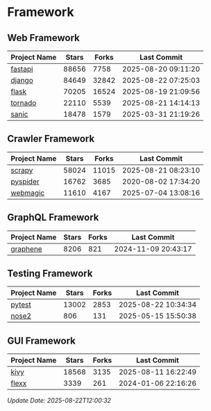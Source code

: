 # Framework

## Web Framework
| Project Name | Stars | Forks | Last Commit |
| ------------ | ----- | ----- | ----------- |
| [fastapi](https://github.com/fastapi/fastapi) | 88656 | 7758 | 2025-08-20 09:11:20 |
| [django](https://github.com/django/django) | 84649 | 32842 | 2025-08-22 07:25:03 |
| [flask](https://github.com/pallets/flask) | 70205 | 16524 | 2025-08-19 21:09:56 |
| [tornado](https://github.com/tornadoweb/tornado) | 22110 | 5539 | 2025-08-21 14:14:13 |
| [sanic](https://github.com/sanic-org/sanic) | 18478 | 1579 | 2025-03-31 21:19:26 |

## Crawler Framework
| Project Name | Stars | Forks | Last Commit |
| ------------ | ----- | ----- | ----------- |
| [scrapy](https://github.com/scrapy/scrapy) | 58024 | 11015 | 2025-08-21 08:23:10 |
| [pyspider](https://github.com/binux/pyspider) | 16762 | 3685 | 2020-08-02 17:34:20 |
| [webmagic](https://github.com/code4craft/webmagic) | 11610 | 4167 | 2025-07-04 13:08:16 |

## GraphQL Framework
| Project Name | Stars | Forks | Last Commit |
| ------------ | ----- | ----- | ----------- |
| [graphene](https://github.com/graphql-python/graphene) | 8206 | 821 | 2024-11-09 20:43:17 |

## Testing Framework
| Project Name | Stars | Forks | Last Commit |
| ------------ | ----- | ----- | ----------- |
| [pytest](https://github.com/pytest-dev/pytest) | 13002 | 2853 | 2025-08-22 10:34:34 |
| [nose2](https://github.com/nose-devs/nose2) | 806 | 131 | 2025-05-15 15:50:38 |

## GUI Framework
| Project Name | Stars | Forks | Last Commit |
| ------------ | ----- | ----- | ----------- |
| [kivy](https://github.com/kivy/kivy) | 18568 | 3135 | 2025-08-11 16:22:49 |
| [flexx](https://github.com/flexxui/flexx) | 3339 | 261 | 2024-01-06 22:16:26 |

*Update Date: 2025-08-22T12:00:32*